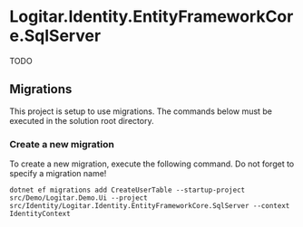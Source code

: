 # Logitar.Identity.EntityFrameworkCore.SqlServer

TODO

## Migrations

This project is setup to use migrations. The commands below must be executed in the solution root directory.

### Create a new migration

To create a new migration, execute the following command. Do not forget to specify a migration name!

`dotnet ef migrations add CreateUserTable --startup-project src/Demo/Logitar.Demo.Ui --project src/Identity/Logitar.Identity.EntityFrameworkCore.SqlServer --context IdentityContext`
